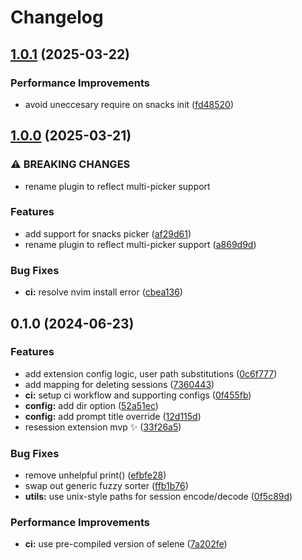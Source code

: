 # Changelog

## [1.0.1](https://github.com/scottmckendry/pick-resession.nvim/compare/v1.0.0...v1.0.1) (2025-03-22)


### Performance Improvements

* avoid uneccesary require on snacks init ([fd48520](https://github.com/scottmckendry/pick-resession.nvim/commit/fd48520710897f6f8cf7e91ea5b3e98a73d9eaf1))

## [1.0.0](https://github.com/scottmckendry/pick-resession.nvim/compare/v0.1.0...v1.0.0) (2025-03-21)


### ⚠ BREAKING CHANGES

* rename plugin to reflect multi-picker support

### Features

* add support for snacks picker ([af29d61](https://github.com/scottmckendry/pick-resession.nvim/commit/af29d61a244d1c40a5d9049fc8b24eabe0409107))
* rename plugin to reflect multi-picker support ([a869d9d](https://github.com/scottmckendry/pick-resession.nvim/commit/a869d9d6658d9264a87a60ab10777c8887b4d93b))


### Bug Fixes

* **ci:** resolve nvim install error ([cbea136](https://github.com/scottmckendry/pick-resession.nvim/commit/cbea136e99915e050feee1f202a7beb253a87b4e))

## 0.1.0 (2024-06-23)


### Features

* add extension config logic, user path substitutions ([0c6f777](https://github.com/scottmckendry/pick-resession.nvim/commit/0c6f777fb54b6921dbee2900d8de02f2db4a0349))
* add mapping for deleting sessions ([7360443](https://github.com/scottmckendry/pick-resession.nvim/commit/73604433ef9a98bfbb3da1fc1ed5408e034c2291))
* **ci:** setup ci workflow and supporting configs ([0f455fb](https://github.com/scottmckendry/pick-resession.nvim/commit/0f455fbcab112f863b34e5d49c9ae5b6d7e211a7))
* **config:** add dir option ([52a51ec](https://github.com/scottmckendry/pick-resession.nvim/commit/52a51eca82684ab98bc89398f88a132734d130c3))
* **config:** add prompt title override ([12d115d](https://github.com/scottmckendry/pick-resession.nvim/commit/12d115d9fdd2339bf0d40dcf0c3b20a56861c565))
* resession extension mvp :sparkles: ([33f26a5](https://github.com/scottmckendry/pick-resession.nvim/commit/33f26a553ecfbe176fcb58b94e6fb801ff58c75a))


### Bug Fixes

* remove unhelpful print() ([efbfe28](https://github.com/scottmckendry/pick-resession.nvim/commit/efbfe281aaa865aa7666abdb1c3722ba2c4efc6e))
* swap out generic fuzzy sorter ([ffb1b76](https://github.com/scottmckendry/pick-resession.nvim/commit/ffb1b760dab4c08a859abbee4e5eb92496c4dbac))
* **utils:** use unix-style paths for session encode/decode ([0f5c89d](https://github.com/scottmckendry/pick-resession.nvim/commit/0f5c89d33093ed5ab0b5b780eb29e5b3b1a76cbf))


### Performance Improvements

* **ci:** use pre-compiled version of selene ([7a202fe](https://github.com/scottmckendry/pick-resession.nvim/commit/7a202fef6d0ba8379d8a33e459ab5af74823c796))
